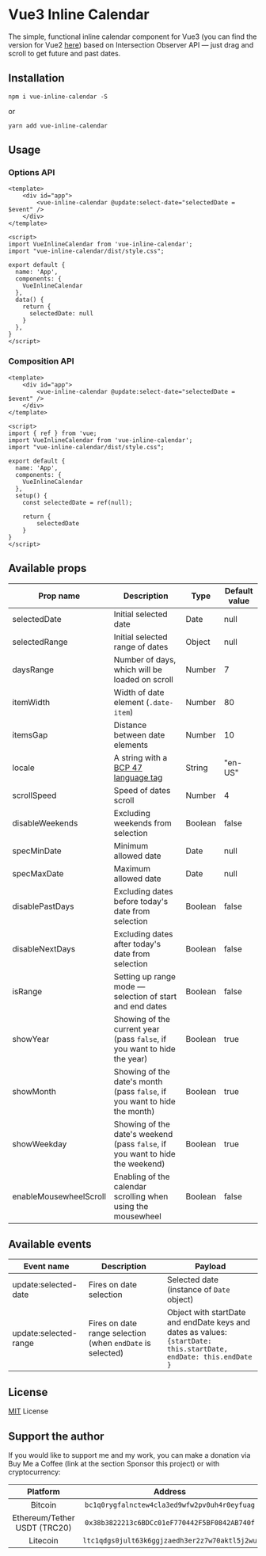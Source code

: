 # Vue3 Inline Calendar

The simple, functional inline calendar component for Vue3 (you can find the version for Vue2 [here](https://github.com/SashaJarvi/vue2-inline-calendar)) based on Intersection Observer API — just drag and scroll to get future and past dates.

## Installation

`npm i vue-inline-calendar -S`

or

`yarn add vue-inline-calendar`

## Usage

### Options API
```
<template>
    <div id="app">
        <vue-inline-calendar @update:select-date="selectedDate = $event" />
    </div>
</template>

<script>
import VueInlineCalendar from 'vue-inline-calendar';
import "vue-inline-calendar/dist/style.css";

export default {
  name: 'App',
  components: {
    VueInlineCalendar
  },
  data() {
    return {
      selectedDate: null
    }
  },
}
</script>
```

### Composition API
```
<template>
    <div id="app">
        <vue-inline-calendar @update:select-date="selectedDate = $event" />
    </div>
</template>

<script>
import { ref } from 'vue;
import VueInlineCalendar from 'vue-inline-calendar';
import "vue-inline-calendar/dist/style.css";

export default {
  name: 'App',
  components: {
    VueInlineCalendar
  },
  setup() {
    const selectedDate = ref(null);
    
    return {
        selectedDate
    }
}
</script>
```

## Available props
| Prop name              | Description                                                                              | Type    | Default value |
|------------------------|------------------------------------------------------------------------------------------|---------|---------------|
| selectedDate           | Initial selected date                                                                    | Date    | null          |
| selectedRange          | Initial selected range of dates                                                          | Object  | null          |
| daysRange              | Number of days, which will be loaded on scroll                                           | Number  | 7             |
| itemWidth              | Width of date element (`.date-item`)                                                     | Number  | 80            |
| itemsGap               | Distance between date elements                                                           | Number  | 10            |
| locale                 | A string with a [BCP 47 language tag](https://www.techonthenet.com/js/language_tags.php) | String  | "en-US"       |
| scrollSpeed            | Speed of dates scroll                                                                    | Number  | 4             |
| disableWeekends        | Excluding weekends from selection                                                        | Boolean | false         |
| specMinDate            | Minimum allowed date                                                                     | Date    | null          |
| specMaxDate            | Maximum allowed date                                                                     | Date    | null          |
| disablePastDays        | Excluding dates before today's date from selection                                       | Boolean | false         |
| disableNextDays        | Excluding dates after today's date from selection                                        | Boolean | false         |
| isRange                | Setting up range mode — selection of start and end dates                                 | Boolean | false         |
| showYear               | Showing of the current year (pass `false`, if you want to hide the year)                 | Boolean | true          |
| showMonth              | Showing of the date's month (pass `false`, if you want to hide the month)                | Boolean | true          |
| showWeekday            | Showing of the date's weekend (pass `false`, if you want to hide the weekend)            | Boolean | true          |
| enableMousewheelScroll | Enabling of the calendar scrolling when using the mousewheel                             | Boolean | false         |

## Available events
| Event name            | Description                                                | Payload                                                                                                                |
|-----------------------|------------------------------------------------------------|------------------------------------------------------------------------------------------------------------------------|
| update:selected-date  | Fires on date selection                                    | Selected date (instance of `Date` object)                                                                              |
| update:selected-range | Fires on date range selection (when `endDate` is selected) | Object with startDate and endDate keys and dates as values: <br/>`{startDate: this.startDate, endDate: this.endDate }` |

## License
[MIT](https://github.com/SashaJarvi/vue2-inline-calendar/blob/main/LICENSE) License

## Support the author
If you would like to support me and my work, you can make a donation via Buy Me a Coffee (link at the section Sponsor this project) or with cryptocurrency:

|           Platform           |                    Address                    |
|:----------------------------:|:---------------------------------------------:|
|           Bitcoin            | `bc1q0rygfalnctew4cla3ed9wfw2pv0uh4r0eyfuag`  |
| Ethereum/Tether USDT (TRC20) | `0x38b3822213c6BDCc01eF770442F5BF0842AB740f`  |
|           Litecoin           | `ltc1qdgs0jult63k6ggjzaedh3er2z7w70aktl5j2wu` |

